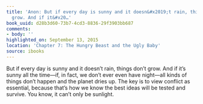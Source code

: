 ```yaml
---
title: 'Anon: But if every day is sunny and it doesn&#x2019;t rain, things don&#x2019;t
  grow. And if it&#x20…'
book_uuid: d28b3d60-73b7-4cd3-8836-29f3903bb687
comments:
- body: ''
highlighted_on: September 13, 2015
location: 'Chapter 7: The Hungry Beast and the Ugly Baby'
source: ibooks
---
```


But if every day is sunny and it doesn&#x2019;t rain, things don&#x2019;t grow. And if it&#x2019;s sunny all the time&#x2014;if, in fact, we don&#x2019;t ever even have night&#x2014;all kinds of things don&#x2019;t happen and the planet dries up. The key is to view conflict as essential, because that&#x2019;s how we know the best ideas will be tested and survive. You know, it can&#x2019;t only be sunlight.